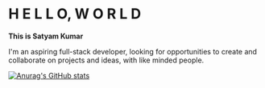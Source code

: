 # H E L L O,  W O R L D

**This is Satyam Kumar**

I'm an aspiring full-stack developer, looking for opportunities to create and collaborate on projects and ideas, with like minded people.

[![Anurag's GitHub stats](https://github-readme-stats.vercel.app/api?username=SKumr20)](https://github.com/SKumr20/github-readme-stats)